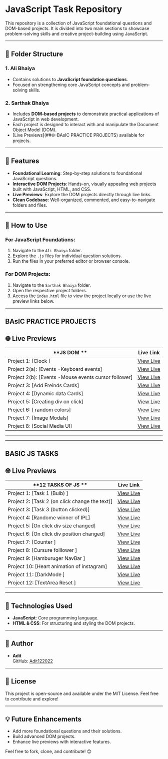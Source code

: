 # JavaScript Task Repository  

This repository is a collection of JavaScript foundational questions and DOM-based projects. It is divided into two main sections to showcase problem-solving skills and creative project-building using JavaScript.  

---

## 📁 Folder Structure  

### 1. **Ali Bhaiya**  
- Contains solutions to **JavaScript foundation questions**.  
- Focused on strengthening core JavaScript concepts and problem-solving skills.  

### 2. **Sarthak Bhaiya**  
- Includes **DOM-based projects** to demonstrate practical applications of JavaScript in web development.  
- Each project is designed to interact with and manipulate the Document Object Model (DOM).  
- [Live Previews](##🌐-BAsIC PRACTICE PROJECTS) available for projects.  

---

## 🌟 Features  

- **Foundational Learning**: Step-by-step solutions to foundational JavaScript questions.  
- **Interactive DOM Projects**: Hands-on, visually appealing web projects built with JavaScript, HTML, and CSS.  
- **Live Previews**: Explore the DOM projects directly through live links.  
- **Clean Codebase**: Well-organized, commented, and easy-to-navigate folders and files.  

---

## 🔧 How to Use  

### For JavaScript Foundations:  

1. Navigate to the `Ali Bhaiya` folder.  
2. Explore the `.js` files for individual question solutions.  
3. Run the files in your preferred editor or browser console.  

### For DOM Projects:  

1. Navigate to the `Sarthak Bhaiya` folder.  
2. Open the respective project folders.  
3. Access the `index.html` file to view the project locally or use the live preview links below.  

---
## BAsIC PRACTICE PROJECTS
## 🌐 Live Previews  

| **JS DOM **            | **Live Link**                      |  
|------------------------------|------------------------------------|  
| Project 1: [Clock ]    | [View Live](https://adit122022.github.io/javascript-task/Sarthak%20bhaiya/15_task/task-1(bulb)/task-(23-11-2024)/digital%20clock/)                    |  
| Project 2(a): [Events -Keyboard events]    | [View Live](https://adit122022.github.io/javascript-task/Sarthak%20bhaiya/DOM_INTERMEDIATE/task-2(KeyboardsEvents)/keyboard-event/)                    |  
| Project 2(b): [Events -Mouse events cursor follower]    | [View Live](https://adit122022.github.io/javascript-task/Sarthak%20bhaiya/DOM_INTERMEDIATE/task-2(KeyboardsEvents)/mosue-move/)                    |  
| Project 3: [Add Freinds Cards]    | [View Live](https://adit122022.github.io/javascript-task/Sarthak%20bhaiya/DOM_INTERMEDIATE/task-3/)                    |  
| Project 4: [Dynamic data Cards]    | [View Live](https://adit122022.github.io/javascript-task/Sarthak%20bhaiya/backchodi/card.html/)                    |  
| Project 5: [Creating div on click]    | [View Live](https://adit122022.github.io/javascript-task/Sarthak%20bhaiya/backchodi/task-1/)                    |  
| Project 6: [ random colors]    | [View Live](https://adit122022.github.io/javascript-task/Sarthak%20bhaiya/backchodi/math-random.html)                    |  
| Project 7: [Image Modals]    | [View Live](https://adit122022.github.io/javascript-task/Sarthak%20bhaiya/15_task/task-1(bulb)/task-(23-11-2024)/modal/)                    |  
| Project 8: [Social Media UI]    | [View Live](https://adit122022.github.io/javascript-task/Sarthak%20bhaiya/DOM_INTERMEDIATE/task-4/)                    |  




---

---
## BASIC JS TASKS
## 🌐 Live Previews  

| **12 TASKS OF JS **            | **Live Link**                      |  
|------------------------------|------------------------------------|  
| Project 1: [Task 1 (Bulb) ]    | [View Live](https://adit122022.github.io/javascript-task/Sarthak%20bhaiya/15_task/task-1(bulb)/)                    |  
| Project 2: [Task 2 (on click change the text)]    | [View Live](https://adit122022.github.io/javascript-task/Sarthak%20bhaiya/15_task/task1.html)                    |  
| Project 3: [Task 3 (button clicked)]    | [View Live](https://adit122022.github.io/javascript-task/Sarthak%20bhaiya/15_task/task2.html)                    |  
| Project 4: [Randome winner of IPL]    | [View Live](https://adit122022.github.io/javascript-task/Sarthak%20bhaiya/15_task/task6.html)                    |  
| Project 5: [On click div size changed]    | [View Live](https://adit122022.github.io/javascript-task/Sarthak%20bhaiya/15_task/task7.html)                    |  
| Project 6: [On click div position changed]    | [View Live](https://adit122022.github.io/javascript-task/Sarthak%20bhaiya/15_task/task8.html)                    |  
| Project 7: [Counter ]    | [View Live](https://adit122022.github.io/javascript-task/Sarthak%20bhaiya/15_task/task9.html)                    |  
| Project 8: [Cursure folllower ]    | [View Live](https://adit122022.github.io/javascript-task/Sarthak%20bhaiya/15_task/task10.html)                    |  
| Project 9: [Hamburuger NavBar ]    | [View Live](https://adit122022.github.io/javascript-task/Sarthak%20bhaiya/15_task/task11.html)                    |  
| Project 10: [Heart animation of instagram]    | [View Live](https://adit122022.github.io/javascript-task/Sarthak%20bhaiya/15_task/task12.html)                    |  
| Project 11: [DarkMode ]    | [View Live](https://adit122022.github.io/javascript-task/Sarthak%20bhaiya/15_task/task13.html)                    |  
| Project 12: [TextArea Reset ]    | [View Live](https://adit122022.github.io/javascript-task/Sarthak%20bhaiya/15_task/task14.html)                    |  
                     




---

## 🚀 Technologies Used  

- **JavaScript**: Core programming language.  
- **HTML & CSS**: For structuring and styling the DOM projects.  

---

## 👤 Author  

- **Adit**  
  GitHub: [Adit122022](https://github.com/Adit122022)  

---

## 📝 License  

This project is open-source and available under the MIT License. Feel free to contribute and explore!  

---

## 💡 Future Enhancements  

- Add more foundational questions and their solutions.  
- Build advanced DOM projects.  
- Enhance live previews with interactive features.  

Feel free to fork, clone, and contribute! 😊  
